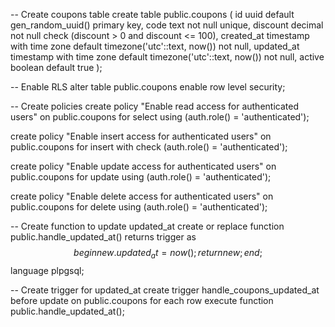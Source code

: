 -- Create coupons table
create table public.coupons (
    id uuid default gen_random_uuid() primary key,
    code text not null unique,
    discount decimal not null check (discount > 0 and discount <= 100),
    created_at timestamp with time zone default timezone('utc'::text, now()) not null,
    updated_at timestamp with time zone default timezone('utc'::text, now()) not null,
    active boolean default true
);

-- Enable RLS
alter table public.coupons enable row level security;

-- Create policies
create policy "Enable read access for authenticated users" on public.coupons
    for select using (auth.role() = 'authenticated');

create policy "Enable insert access for authenticated users" on public.coupons
    for insert with check (auth.role() = 'authenticated');

create policy "Enable update access for authenticated users" on public.coupons
    for update using (auth.role() = 'authenticated');

create policy "Enable delete access for authenticated users" on public.coupons
    for delete using (auth.role() = 'authenticated');

-- Create function to update updated_at
create or replace function public.handle_updated_at()
returns trigger as $$
begin
    new.updated_at = now();
    return new;
end;
$$ language plpgsql;

-- Create trigger for updated_at
create trigger handle_coupons_updated_at
    before update on public.coupons
    for each row
    execute function public.handle_updated_at();
